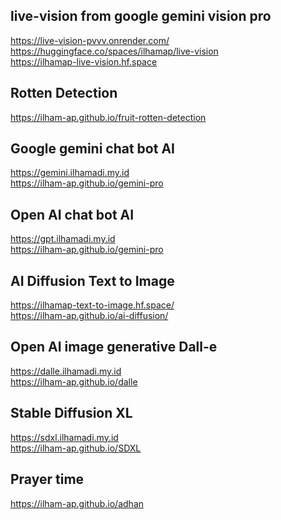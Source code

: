 ## live-vision from google gemini vision pro
<a href="https://live-vision-pvvv.onrender.com/">https://live-vision-pvvv.onrender.com/</a><br/>
<a href="https://huggingface.co/spaces/ilhamap/live-vision">https://huggingface.co/spaces/ilhamap/live-vision</a><br/>
<a href="https://ilhamap-live-vision.hf.space">https://ilhamap-live-vision.hf.space</a><br/>
## Rotten Detection
<a href="https://ilham-ap.github.io/fruit-rotten-detection">https://ilham-ap.github.io/fruit-rotten-detection</a><br/>
## Google gemini chat bot AI
<a href="https://gemini.ilhamadi.my.id">https://gemini.ilhamadi.my.id</a><br/>
<a href="https://ilham-ap.github.io/gemini-pro">https://ilham-ap.github.io/gemini-pro</a><br/>
## Open AI chat bot AI
<a href="https://gpt.ilhamadi.my.id">https://gpt.ilhamadi.my.id</a><br/>
<a href="https://ilham-ap.github.io/chat-gpt">https://ilham-ap.github.io/gemini-pro</a><br/>
## AI Diffusion Text to Image
<a href="https://ilhamap-text-to-image.hf.space/">https://ilhamap-text-to-image.hf.space/</a><br/>
<a href="https://ilham-ap.github.io/ai-diffusion/">https://ilham-ap.github.io/ai-diffusion/</a><br/>
## Open AI image generative Dall-e
<a href="https://dalle.ilhamadi.my.id">https://dalle.ilhamadi.my.id</a><br/>
<a href="https://ilham-ap.github.io/dalle">https://ilham-ap.github.io/dalle</a><br/>
## Stable Diffusion XL
<a href="https://sdxl.ilhamadi.my.id">https://sdxl.ilhamadi.my.id</a><br/>
<a href="https://ilham-ap.github.io/SDXL">https://ilham-ap.github.io/SDXL</a><br/>
## Prayer time
<a href="https://ilham-ap.github.io/adhan">https://ilham-ap.github.io/adhan</a><br/>
